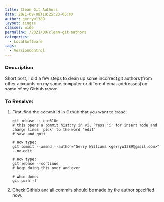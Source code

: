 ```yaml
---
title: Clean Git Authors
date: 2021-09-08T19:25:23-05:00
author: gerryw1389
layout: single
classes: wide
permalink: /2021/09/clean-git-authors
categories:
  - LocalSoftware
tags:
  - VersionControl
---
```

<!--more-->

### Description

Short post, I did a few steps to clean up some incorrect git authors (from other accounts on my same computer or different email addresses) on some of my Github repos:

### To Resolve:

1. First, find the commit id in Github that you want to erase:

   ```shell
   git rebase -i ede610e
   # this opens a commit history in vi. Press 'i' for insert mode and change lines 'pick' to the word 'edit'
   # save and quit

   # now type:
   git commit --amend --author="Gerry Williams <gerryw1389@gmail.com>" --no-edit

   # now type:
   git rebase --continue
   # keep doing this over and over

   # when done:
   git push -f
   ```

2. Check Github and all commits should be made by the author specified now.